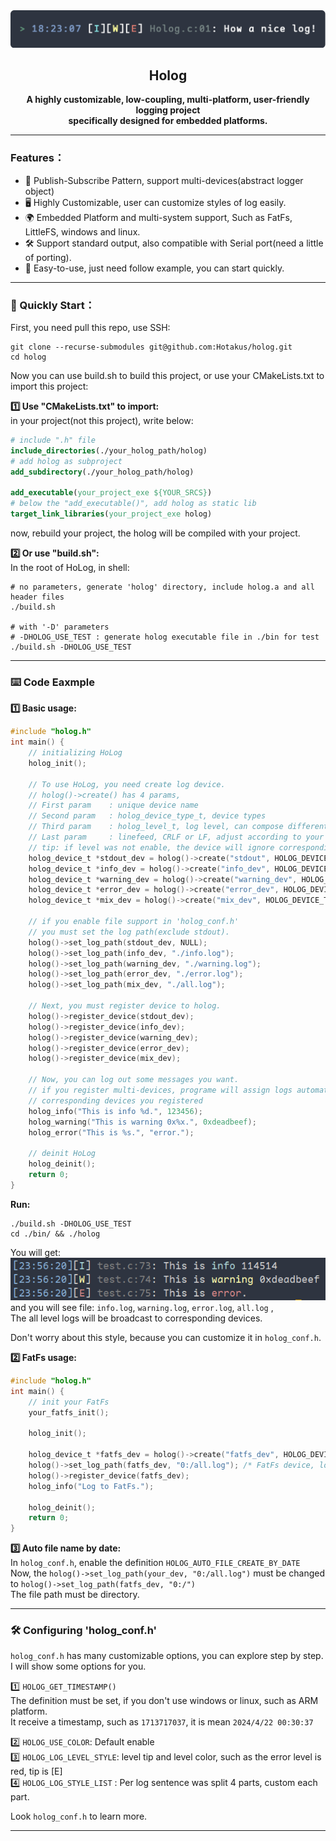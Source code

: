 <center>
  <img src="./assets/holog_banner.png" title="" alt="banner" data-align="center">
<h2 align="center">Holog</h2>
</center>

<div align="center">
<strong>
      A highly customizable, low-coupling, multi-platform, user-friendly logging project  <br>
    specifically designed for embedded platforms.
</strong>
</div>

---

### Features：
- 🔗 Publish-Subscribe Pattern, support multi-devices(abstract logger object)
- 🖥️ Highly Customizable, user can customize styles of log easily.
- 🌍 Embedded Platform and multi-system support, Such as FatFs, LittleFS, windows and linux.
- 🛠️ Support standard output, also compatible with Serial port(need a little of porting).
- 🚀 Easy-to-use, just need follow example, you can start quickly.

---

### 🚀 Quickly Start：

First, you need pull this repo, use SSH:  
```shell
git clone --recurse-submodules git@github.com:Hotakus/holog.git
cd holog
```

Now you can use build.sh to build this project, or use your CMakeLists.txt to import this project:

**1️⃣ Use "CMakeLists.txt" to import:**  
in your project(not this project), write below:
```cmake
# include ".h" file
include_directories(./your_holog_path/holog)
# add holog as subproject
add_subdirectory(./your_holog_path/holog)

add_executable(your_project_exe ${YOUR_SRCS})
# below the "add_executable()", add holog as static lib
target_link_libraries(your_project_exe holog)
```
now, rebuild your project, the holog will be compiled with your project.

**2️⃣ Or use "build.sh":**  
In the root of HoLog, in shell:
```shell
# no parameters, generate 'holog' directory, include holog.a and all header files 
./build.sh

# with '-D' parameters
# -DHOLOG_USE_TEST : generate holog executable file in ./bin for test
./build.sh -DHOLOG_USE_TEST
```

---

### ⌨️ Code Eaxmple
**1️⃣ Basic usage:**
```c
#include "holog.h"
int main() {
    // initializing HoLog
    holog_init();
    
    // To use HoLog, you need create log device.
    // holog()->create() has 4 params,
    // First param    : unique device name
    // Second param   : holog_device_type_t, device types
    // Third param    : holog_level_t, log level, can compose different level
    // Last param     : linefeed, CRLF or LF, adjust according to your situation
    // tip: if level was not enable, the device will ignore corresponding level 
    holog_device_t *stdout_dev = holog()->create("stdout", HOLOG_DEVICE_TYPE_STDOUT, HOLOG_LEVEL_ALL, HOLOG_LINEFEED_CRLF);
    holog_device_t *info_dev = holog()->create("info_dev", HOLOG_DEVICE_TYPE_COMMON_FILE, HOLOG_LEVEL_INFO, HOLOG_LINEFEED_LF);
    holog_device_t *warning_dev = holog()->create("warning_dev", HOLOG_DEVICE_TYPE_COMMON_FILE, HOLOG_LEVEL_WARNING, HOLOG_LINEFEED_LF);
    holog_device_t *error_dev = holog()->create("error_dev", HOLOG_DEVICE_TYPE_COMMON_FILE, HOLOG_LEVEL_ERROR, HOLOG_LINEFEED_LF);
    holog_device_t *mix_dev = holog()->create("mix_dev", HOLOG_DEVICE_TYPE_COMMON_FILE, HOLOG_LEVEL_ALL, HOLOG_LINEFEED_LF);
    
    // if you enable file support in 'holog_conf.h'
    // you must set the log path(exclude stdout).
    holog()->set_log_path(stdout_dev, NULL);
    holog()->set_log_path(info_dev, "./info.log");
    holog()->set_log_path(warning_dev, "./warning.log");
    holog()->set_log_path(error_dev, "./error.log");
    holog()->set_log_path(mix_dev, "./all.log");
    
    // Next, you must register device to holog.
    holog()->register_device(stdout_dev);
    holog()->register_device(info_dev);
    holog()->register_device(warning_dev);
    holog()->register_device(error_dev);
    holog()->register_device(mix_dev);
    
    // Now, you can log out some messages you want.
    // if you register multi-devices, programe will assign logs automatically to 
    // corresponding devices you registered
    holog_info("This is info %d.", 123456);
    holog_warning("This is warning 0x%x.", 0xdeadbeef);
    holog_error("This is %s.", "error.");
    
    // deinit HoLog
    holog_deinit();
    return 0;
}
```
**Run:**
```shell
./build.sh -DHOLOG_USE_TEST
cd ./bin/ && ./holog
```
You will get:  
<img src="./assets/out1.png" title="" alt="banner" data-align="center">  
and you will see file: `info.log`, `warning.log`, `error.log`, `all.log` ,  
The all level logs will be broadcast to corresponding devices.

Don't worry about this style, because you can customize it in `holog_conf.h`.

**2️⃣ FatFs usage:**
```c
#include "holog.h"
int main() {
    // init your FatFs
    your_fatfs_init();
    
    holog_init();
    
    holog_device_t *fatfs_dev = holog()->create("fatfs_dev", HOLOG_DEVICE_TYPE_FATFS, HOLOG_LEVEL_ALL, HOLOG_LINEFEED_LF);
    holog()->set_log_path(fatfs_dev, "0:/all.log"); /* FatFs device, log info to all.log, the "0:/" is your fatfs mount point */
    holog()->register_device(fatfs_dev);
    holog_info("Log to FatFs.");
    
    holog_deinit();
    return 0;
}
```

**3️⃣ Auto file name by date:**  
In `holog_conf.h`, enable the definition `HOLOG_AUTO_FILE_CREATE_BY_DATE`  
Now, the `holog()->set_log_path(your_dev, "0:/all.log")` must be changed to `holog()->set_log_path(fatfs_dev, "0:/")`   
The file path must be directory.

---

### 🛠️ Configuring 'holog_conf.h' 
`holog_conf.h` has many customizable options, you can explore step by step.  
I will show some options for you.

1️⃣ `HOLOG_GET_TIMESTAMP()`  
The definition must be set, if you don't use windows or linux, such as ARM platform.  
It receive a timestamp, such as `1713717037`, it is mean `2024/4/22 00:30:37`

2️⃣ `HOLOG_USE_COLOR`: Default enable  
3️⃣ `HOLOG_LOG_LEVEL_STYLE`: level tip and level color, such as the error level is red, tip is [E]   
4️⃣ `HOLOG_LOG_STYLE_LIST` : Per log sentence was split 4 parts, custom each part.

Look `holog_conf.h` to learn more.

---
